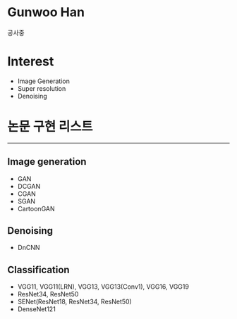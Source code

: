 # Gunwoo Han

공사중

# Interest
- Image Generation
- Super resolution
- Denoising

# 논문 구현 리스트
---
## Image generation
- GAN
- DCGAN
- CGAN
- SGAN
- CartoonGAN

## Denoising
- DnCNN

## Classification
- VGG11, VGG11(LRN), VGG13, VGG13(Conv1), VGG16, VGG19
- ResNet34, ResNet50
- SENet(ResNet18, ResNet34, ResNet50)
- DenseNet121
